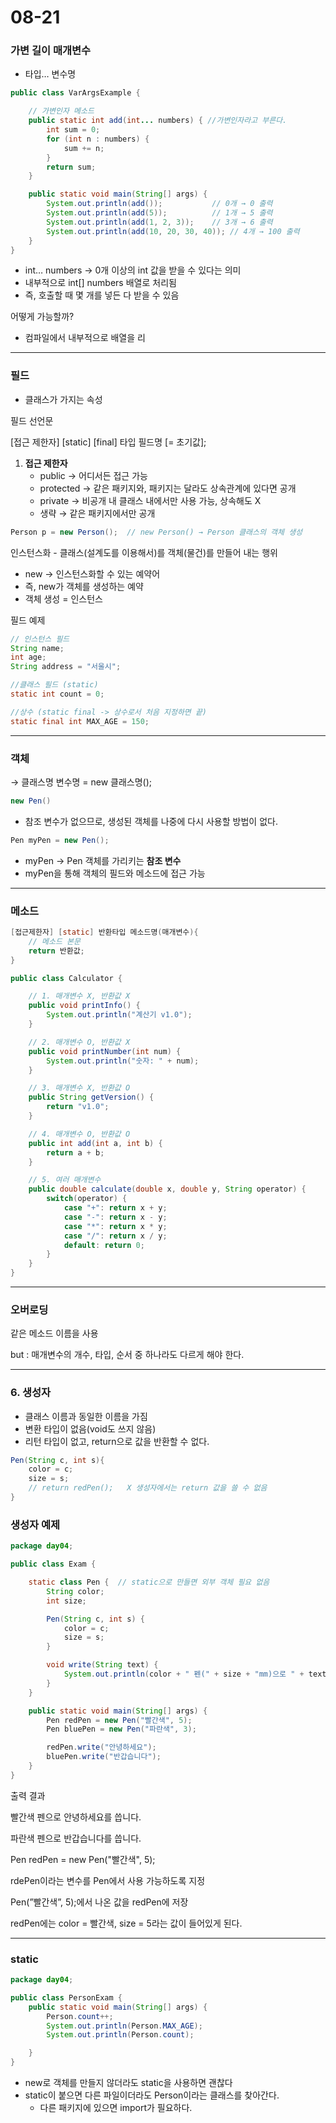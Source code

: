 # 08-21

### 가변 길이 매개변수

- 타입… 변수명

```java
public class VarArgsExample {

    // 가변인자 메소드
    public static int add(int... numbers) { //가변인자라고 부른다.
        int sum = 0;
        for (int n : numbers) {
            sum += n;
        }
        return sum;
    }

    public static void main(String[] args) {
        System.out.println(add());           // 0개 → 0 출력
        System.out.println(add(5));          // 1개 → 5 출력
        System.out.println(add(1, 2, 3));    // 3개 → 6 출력
        System.out.println(add(10, 20, 30, 40)); // 4개 → 100 출력
    }
}

```

- int… numbers → 0개 이상의 int 값을 받을 수 있다는 의미
- 내부적으로 int[] numbers 배열로 처리됨
- 즉, 호출할 때 몇 개를 넣든 다 받을 수 있음

어떻게 가능할까? 

- 컴파일에서 내부적으로 배열을 리

---

### 필드

- 클래스가 가지는 속성

필드 선언문

[접근 제한자] [static] [final] 타입 필드명 [= 초기값];

1. **접근 제한자**
    - public → 어디서든 접근 가능
    - protected → 같은 패키지와, 패키지는 달라도 상속관계에 있다면 공개
    - private → 비공개 내 클래스 내에서만 사용 가능, 상속해도 X
    - 생략 → 같은 패키지에서만 공개

```java
Person p = new Person();  // new Person() → Person 클래스의 객체 생성
```

인스턴스화 - 클래스(설계도를 이용해서)를 객체(물건)를 만들어 내는 행위

- new → 인스턴스화할 수 있는 예약어
- 즉, new가 객체를 생성하는 예약
- 객체 생성 = 인스턴스

필드 예제

```java
// 인스턴스 필드
String name;
int age;
String address = "서울시";

//클래스 필드 (static)
static int count = 0;

//상수 (static final -> 상수로서 처음 지정하면 끝)
static final int MAX_AGE = 150;
```

---

### 객체

→  클래스명 변수명 = new 클래스명();

```java
new Pen()
```

- 참조 변수가 없으므로, 생성된 객체를 나중에 다시 사용할 방법이 없다.

```java
Pen myPen = new Pen();
```

- myPen → Pen 객체를 가리키는 **참조 변수**
- myPen을 통해 객체의 필드와 메소드에 접근 가능

---

### 메소드

```java
[접근제한자] [static] 반환타입 메소드명(매개변수){
	// 메소드 본문
	return 반환값;
}
```

```java
public class Calculator {

    // 1. 매개변수 X, 반환값 X
    public void printInfo() {
        System.out.println("계산기 v1.0");
    }

    // 2. 매개변수 O, 반환값 X
    public void printNumber(int num) {
        System.out.println("숫자: " + num);
    }

    // 3. 매개변수 X, 반환값 O
    public String getVersion() {
        return "v1.0";
    }

    // 4. 매개변수 O, 반환값 O
    public int add(int a, int b) {
        return a + b;
    }

    // 5. 여러 매개변수
    public double calculate(double x, double y, String operator) {
        switch(operator) {
            case "+": return x + y;
            case "-": return x - y;
            case "*": return x * y;
            case "/": return x / y;
            default: return 0;
        }
    }
}
```

---

### 오버로딩

같은 메소드 이름을 사용

but : 매개변수의 개수, 타입, 순서 중 하나라도 다르게 해야 한다.

---

### 6. 생성자

- 클래스 이름과 동일한 이름을 가짐
- 변환 타입이 없음(void도 쓰지 않음)
- 리턴 타입이 없고, return으로 값을 반환할 수 없다.

```java
Pen(String c, int s){
	color = c;
	size = s;
	// return redPen();   X 생성자에서는 return 값을 쓸 수 없음
}
```

### 생성자 예제

```java
package day04;

public class Exam {

    static class Pen {  // static으로 만들면 외부 객체 필요 없음
        String color;
        int size;

        Pen(String c, int s) {
            color = c;
            size = s;
        }

        void write(String text) {
            System.out.println(color + " 펜(" + size + "mm)으로 " + text + "를 씁니다.");
        }
    }

    public static void main(String[] args) {
        Pen redPen = new Pen("빨간색", 5);
        Pen bluePen = new Pen("파란색", 3);

        redPen.write("안녕하세요");
        bluePen.write("반갑습니다");
    }
}
```

출력 결과

빨간색 펜으로 안녕하세요를 씁니다.

파란색 펜으로 반갑습니다를 씁니다.

Pen redPen = new Pen("빨간색", 5);

rdePen이라는 변수를 Pen에서 사용 가능하도록 지정

Pen(”빨간색”, 5);에서 나온 값을 redPen에 저장

redPen에는 color = 빨간색, size = 5라는 값이 들어있게 된다.

---

### static

```java
package day04;

public class PersonExam {
    public static void main(String[] args) {
        Person.count++;
        System.out.println(Person.MAX_AGE);
        System.out.println(Person.count);

    }
}
```

- new로 객체를 만들지 않더라도 static을 사용하면 괜찮다
- static이 붙으면 다른 파일이더라도 Person이라는 클래스를 찾아간다.
    - 다른 패키지에 있으면 import가 필요하다.